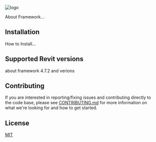 ![logo](https://user-images.githubusercontent.com/68376046/177031470-779413b1-72bf-4b09-bce9-b8cee24c3bf9.png)

About Framework...

## Installation

How to Install...

## Supported Revit versions

about framework 4.7.2 and verions

## Contributing

If you are interested in reporting/fixing issues and contributing directly to the code base, please see [CONTRIBUTING.md](CONTRIBUTING.md) for more information on what we're looking for and how to get started.

## License

[MIT](https://github.com/electron/electron/blob/main/LICENSE)
